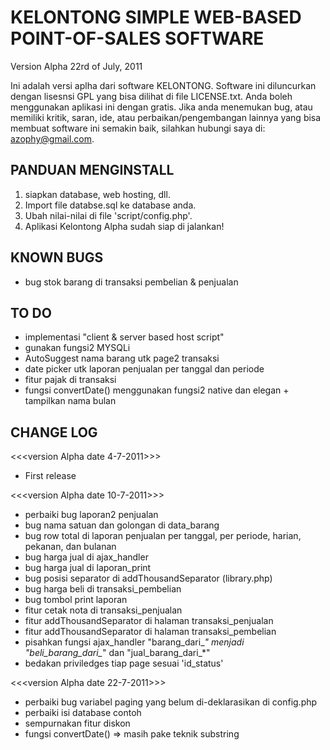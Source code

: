 # KELONTONG SIMPLE WEB-BASED POINT-OF-SALES SOFTWARE
Version Alpha
22rd of July, 2011

Ini adalah versi aplha dari software KELONTONG. Software ini diluncurkan dengan lisesnsi GPL yang
bisa dilihat di file LICENSE.txt. Anda boleh menggunakan aplikasi ini dengan gratis. Jika anda 
menemukan bug, atau memiliki kritik, saran, ide, atau perbaikan/pengembangan lainnya yang bisa
membuat software ini semakin baik, silahkan hubungi saya di: azophy@gmail.com.

## PANDUAN MENGINSTALL
1. siapkan database, web hosting, dll.
2. Import file databse.sql ke database anda.
3. Ubah nilai-nilai di file 'script/config.php'.
4. Aplikasi Kelontong Alpha sudah siap di jalankan!

## KNOWN BUGS
-  bug stok barang di transaksi pembelian & penjualan

## TO DO
- implementasi "client & server based host script"
- gunakan fungsi2 MYSQLi
- AutoSuggest nama barang utk page2 transaksi
- date picker utk laporan penjualan per tanggal dan periode
- fitur pajak di transaksi
- fungsi convertDate() menggunakan fungsi2 native dan elegan + tampilkan nama bulan

## CHANGE LOG
<<<version Alpha date 4-7-2011>>>
- First release

<<<version Alpha date 10-7-2011>>>
- perbaiki bug laporan2 penjualan
- bug nama satuan dan golongan di data_barang
- bug row total di laporan penjualan per tanggal, per periode, harian, pekanan, dan bulanan
- bug harga jual di ajax_handler
- bug harga jual di laporan_print
- bug posisi separator di addThousandSeparator (library.php)
- bug harga beli di transaksi_pembelian
- bug tombol print laporan
- fitur cetak nota di transaksi_penjualan
- fitur addThousandSeparator di halaman transaksi_penjualan
- fitur addThousandSeparator di halaman transaksi_pembelian
- pisahkan fungsi ajax_handler "barang_dari_*" menjadi "beli_barang_dari_*" dan "jual_barang_dari_*"
- bedakan priviledges tiap page sesuai 'id_status'

<<<version Alpha date 22-7-2011>>>
- perbaiki bug variabel paging yang belum di-deklarasikan di config.php 
- perbaiki isi database contoh
- sempurnakan fitur diskon
- fungsi convertDate() => masih pake teknik substring

